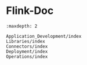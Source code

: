 # Flink-Doc

```{toctree}
:maxdepth: 2

Application_Development/index
Libraries/index
Connectors/index
Deployment/index
Operations/index
```
